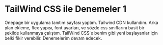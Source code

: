 
# TailWind CSS ile Denemeler 1

Onepage bir uygulama tanıtım sayfası yaptım. Tailwind CDN kullandım. Arka plan ekleme, flex yapısı, font ayarları, ve sözde css sınıflarını basit bir şekilde kullanmaya çalıştım. TailWind CSS'e benim gibi yeni başlayanlar için belki fikir verebilir. Denemelerim devam edecek.
